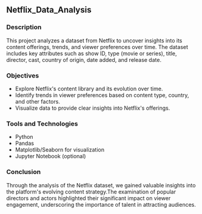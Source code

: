 ## Netflix_Data_Analysis
### Description
This project analyzes a dataset from Netflix to uncover insights into its content offerings, trends, and viewer preferences over time. The dataset includes key attributes such as show ID, type (movie or series), title, director, cast, country of origin, date added, and release date.

### Objectives
- Explore Netflix's content library and its evolution over time.
- Identify trends in viewer preferences based on content type, country, and other factors.
- Visualize data to provide clear insights into Netflix's offerings.

### Tools and Technologies
- Python
- Pandas
- Matplotlib/Seaborn for visualization
- Jupyter Notebook (optional)

### Conclusion
Through the analysis of the Netflix dataset, we gained valuable insights into the platform's evolving content strategy.The examination of popular directors and actors highlighted their significant impact on viewer engagement, underscoring the importance of talent in attracting audiences.


